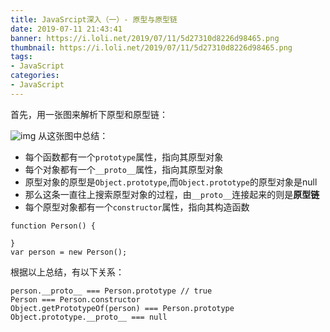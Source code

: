 ```yaml
---
title: JavaSrcipt深入（一）- 原型与原型链
date: 2019-07-11 21:43:41
banner: https://i.loli.net/2019/07/11/5d27310d8226d98465.png
thumbnail: https://i.loli.net/2019/07/11/5d27310d8226d98465.png
tags:
- JavaScript
categories:
- JavaScript
---
```

首先，用一张图来解析下原型和原型链：
<!--more-->
![img](https://i.loli.net/2019/07/11/5d27310d8226d98465.png)
从这张图中总结：
- 每个函数都有一个`prototype`属性，指向其原型对象
- 每个对象都有一个`__proto__`属性，指向其原型对象
- 原型对象的原型是`Object.prototype`,而`Object.prototype`的原型对象是null
- 那么这条一直往上搜索原型对象的过程，由`__proto__`连接起来的则是**原型链**
- 每个原型对象都有一个`constructor`属性，指向其构造函数

```
function Person() {
    
}
var person = new Person();
```
根据以上总结，有以下关系：
```
person.__proto__ === Person.prototype // true
Person === Person.constructor
Object.getPrototypeOf(person) === Person.prototype
Object.prototype.__proto__ === null
```
